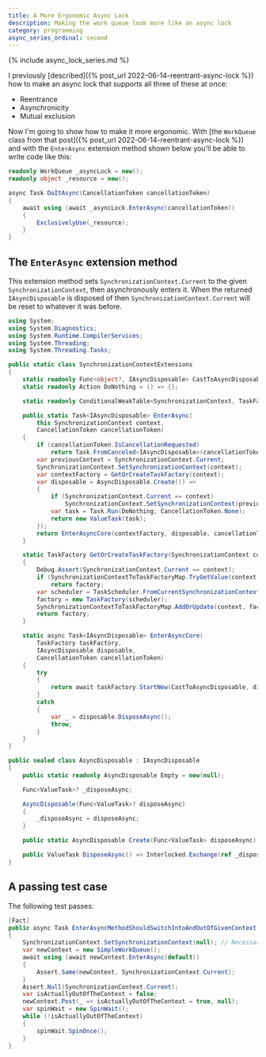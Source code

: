 ```yaml
---
title: A More Ergonomic Async Lock
description: Making the work queue look more like an async lock
category: programming
async_series_ordinal: second
---
```


{% include async_lock_series.md %}

I previously [described]({% post_url 2022-06-14-reentrant-async-lock %}) how to
make an async lock that supports all three of these at once:

* Reentrance
* Asynchronicity
* Mutual exclusion

Now I'm going to show how to make it more ergonomic. With
[the `WorkQueue` class from that post]({% post_url 2022-06-14-reentrant-async-lock %})
and with the `EnterAsync` extension method shown below you'll be able to write
code like this:

```csharp
readonly WorkQueue _asyncLock = new();
readonly object _resource = new();

async Task DoItAsync(CancellationToken cancellationToken)
{
    await using (await _asyncLock.EnterAsync(cancellationToken))
    {
        ExclusivelyUse(_resource);
    }
}
```

## The `EnterAsync` extension method

This extension method sets `SynchronizationContext.Current` to the given
`SynchronizationContext`, then asynchronously enters it. When the returned
`IAsyncDisposable` is disposed of then `SynchronizationContext.Current` will be
reset to whatever it was before.

```csharp
using System;
using System.Diagnostics;
using System.Runtime.CompilerServices;
using System.Threading;
using System.Threading.Tasks;

public static class SynchronizationContextExtensions
{
    static readonly Func<object?, IAsyncDisposable> CastToAsyncDisposable = state => (IAsyncDisposable)state!;
    static readonly Action DoNothing = () => {};

    static readonly ConditionalWeakTable<SynchronizationContext, TaskFactory> SynchronizationContextToTaskFactoryMap = new();

    public static Task<IAsyncDisposable> EnterAsync(
        this SynchronizationContext context,
        CancellationToken cancellationToken)
    {
        if (cancellationToken.IsCancellationRequested)
            return Task.FromCanceled<IAsyncDisposable>(cancellationToken);
        var previousContext = SynchronizationContext.Current;
        SynchronizationContext.SetSynchronizationContext(context);
        var contextFactory = GetOrCreateTaskFactory(context);
        var disposable = AsyncDisposable.Create(() =>
        {
            if (SynchronizationContext.Current == context)
                SynchronizationContext.SetSynchronizationContext(previousContext);
            var task = Task.Run(DoNothing, CancellationToken.None);
            return new ValueTask(task);
        });
        return EnterAsyncCore(contextFactory, disposable, cancellationToken);
    }

    static TaskFactory GetOrCreateTaskFactory(SynchronizationContext context)
    {
        Debug.Assert(SynchronizationContext.Current == context);
        if (SynchronizationContextToTaskFactoryMap.TryGetValue(context, out var factory))
            return factory;
        var scheduler = TaskScheduler.FromCurrentSynchronizationContext();
        factory = new TaskFactory(scheduler);
        SynchronizationContextToTaskFactoryMap.AddOrUpdate(context, factory);
        return factory;
    }

    static async Task<IAsyncDisposable> EnterAsyncCore(
        TaskFactory taskFactory,
        IAsyncDisposable disposable,
        CancellationToken cancellationToken)
    {
        try
        {
            return await taskFactory.StartNew(CastToAsyncDisposable, disposable, cancellationToken);
        }
        catch
        {
            var _ = disposable.DisposeAsync();
            throw;
        }
    }
}

public sealed class AsyncDisposable : IAsyncDisposable
{
    public static readonly AsyncDisposable Empty = new(null);

    Func<ValueTask>? _disposeAsync;

    AsyncDisposable(Func<ValueTask>? disposeAsync)
    {
        _disposeAsync = disposeAsync;
    }

    public static AsyncDisposable Create(Func<ValueTask> disposeAsync) => new(disposeAsync);

    public ValueTask DisposeAsync() => Interlocked.Exchange(ref _disposeAsync, null)?.Invoke() ?? default;
}
```

## A passing test case

The following test passes:

```csharp
[Fact]
public async Task EnterAsyncMethodShouldSwitchIntoAndOutOfGivenContext()
{
    SynchronizationContext.SetSynchronizationContext(null); // Necessary because xUnit's SynchronizationContexts like to waffle back and forth
    var newContext = new SimpleWorkQueue();
    await using (await newContext.EnterAsync(default))
    {
        Assert.Same(newContext, SynchronizationContext.Current);
    }
    Assert.Null(SynchronizationContext.Current);
    var isActuallyOutOfTheContext = false;
    newContext.Post(_ => isActuallyOutOfTheContext = true, null);
    var spinWait = new SpinWait();
    while (!isActuallyOutOfTheContext)
    {
        spinWait.SpinOnce();
    }
}
```